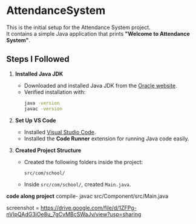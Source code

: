 # AttendanceSystem

This is the initial setup for the Attendance System project.  
It contains a simple Java application that prints **"Welcome to Attendance System"**.

## Steps I Followed

1. **Installed Java JDK**  
   - Downloaded and installed Java JDK from the [Oracle website](https://www.oracle.com/java/technologies/javase-downloads.html).  
   - Verified installation with:  
     ```bash
     java -version
     javac -version
     ```

2. **Set Up VS Code**  
   - Installed [Visual Studio Code](https://code.visualstudio.com/).  
   - Installed the **Code Runner** extension for running Java code easily.

3. **Created Project Structure**  
   - Created the following folders inside the project:  
     ```
     src/com/school/
     ```
   - Inside `src/com/school/`, created `Main.java`.


**code along project**
compile- javac src/Component/src/Main.java

screenshot = https://drive.google.com/file/d/1ZFPg-nVIpQAdG3iOe8u_7gCvMBcSWaJv/view?usp=sharing